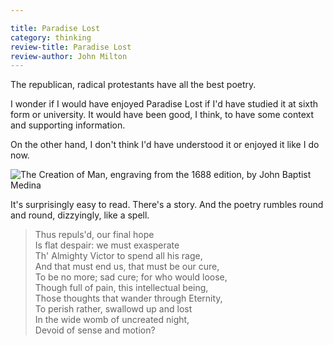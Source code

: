 ```yaml
---

title: Paradise Lost
category: thinking
review-title: Paradise Lost
review-author: John Milton
---
```


The republican, radical protestants have all the best poetry.

I wonder if I would have enjoyed Paradise Lost if I'd have studied it at sixth form or university. It would have been good, I think, to have some context and supporting information.

On the other hand, I don't think I'd have understood it or enjoyed it like I do now.

![The Creation of Man, engraving from the 1688 edition, by John Baptist Medina](http://upload.wikimedia.org/wikipedia/commons/b/b8/MedinaPL3.jpg)

It's surprisingly easy to read. There's a story. And the poetry rumbles round and round, dizzyingly, like a spell.

> Thus repuls'd, our final hope<br>
Is flat despair: we must exasperate<br>
Th' Almighty Victor to spend all his rage,<br>
And that must end us, that must be our cure,<br>
To be no more; sad cure; for who would loose,<br>
Though full of pain, this intellectual being,<br>
Those thoughts that wander through Eternity,<br>
To perish rather, swallowd up and lost<br>
In the wide womb of uncreated night,<br>
Devoid of sense and motion?<br>
